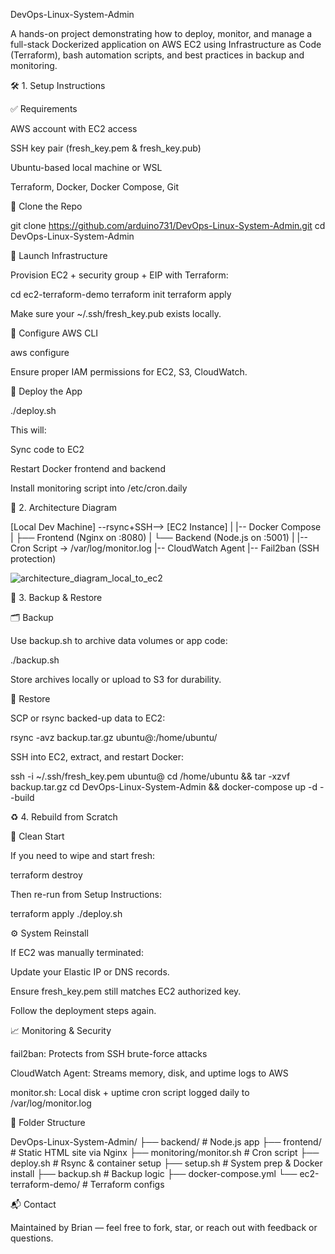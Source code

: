 DevOps-Linux-System-Admin

A hands-on project demonstrating how to deploy, monitor, and manage a full-stack Dockerized application on AWS EC2 using Infrastructure as Code (Terraform), bash automation scripts, and best practices in backup and monitoring.

🛠️ 1. Setup Instructions

✅ Requirements

AWS account with EC2 access

SSH key pair (fresh_key.pem & fresh_key.pub)

Ubuntu-based local machine or WSL

Terraform, Docker, Docker Compose, Git

📁 Clone the Repo

git clone https://github.com/arduino731/DevOps-Linux-System-Admin.git
cd DevOps-Linux-System-Admin

🚀 Launch Infrastructure

Provision EC2 + security group + EIP with Terraform:

cd ec2-terraform-demo
terraform init
terraform apply

Make sure your ~/.ssh/fresh_key.pub exists locally.

🔧 Configure AWS CLI

aws configure

Ensure proper IAM permissions for EC2, S3, CloudWatch.

🐳 Deploy the App

./deploy.sh

This will:

Sync code to EC2

Restart Docker frontend and backend

Install monitoring script into /etc/cron.daily

🧱 2. Architecture Diagram

[Local Dev Machine] --rsync+SSH--> [EC2 Instance]
                                     |
                                     |-- Docker Compose
                                     |     ├── Frontend (Nginx on :8080)
                                     |     └── Backend (Node.js on :5001)
                                     |
                                     |-- Cron Script -> /var/log/monitor.log
                                     |-- CloudWatch Agent
                                     |-- Fail2ban (SSH protection)

![architecture_diagram_local_to_ec2](https://github.com/user-attachments/assets/7e51a84e-9336-4802-af7a-8b697c602da8)

💾 3. Backup & Restore

🗂️ Backup

Use backup.sh to archive data volumes or app code:

./backup.sh

Store archives locally or upload to S3 for durability.

🔁 Restore

SCP or rsync backed-up data to EC2:

rsync -avz backup.tar.gz ubuntu@<EC2-IP>:/home/ubuntu/

SSH into EC2, extract, and restart Docker:

ssh -i ~/.ssh/fresh_key.pem ubuntu@<EC2-IP>
cd /home/ubuntu && tar -xzvf backup.tar.gz
cd DevOps-Linux-System-Admin && docker-compose up -d --build

♻️ 4. Rebuild from Scratch

🔄 Clean Start

If you need to wipe and start fresh:

terraform destroy

Then re-run from Setup Instructions:

terraform apply
./deploy.sh

⚙️ System Reinstall

If EC2 was manually terminated:

Update your Elastic IP or DNS records.

Ensure fresh_key.pem still matches EC2 authorized key.

Follow the deployment steps again.

📈 Monitoring & Security

fail2ban: Protects from SSH brute-force attacks

CloudWatch Agent: Streams memory, disk, and uptime logs to AWS

monitor.sh: Local disk + uptime cron script logged daily to /var/log/monitor.log

📂 Folder Structure

DevOps-Linux-System-Admin/
├── backend/               # Node.js app
├── frontend/              # Static HTML site via Nginx
├── monitoring/monitor.sh  # Cron script
├── deploy.sh              # Rsync & container setup
├── setup.sh               # System prep & Docker install
├── backup.sh              # Backup logic
├── docker-compose.yml
└── ec2-terraform-demo/    # Terraform configs

📬 Contact

Maintained by Brian — feel free to fork, star, or reach out with feedback or questions.
